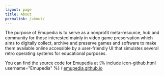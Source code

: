 ```yaml
---
layout: page
title: About
permalink: /about/
---
```


The purpose of Emupedia is to serve as a nonprofit meta-resource, hub and community for those interested mainly in video game preservation which aims to digitally collect, archive and preserve games and software to make them available online accessible by a user-friendly UI that simulates several retro operating systems for educational purposes.

You can find the source code for Emupedia at
{% include icon-github.html username="Emupedia" %} /
[emupedia.github.io](https://github.com/Emupedia/emupedia.github.io)
